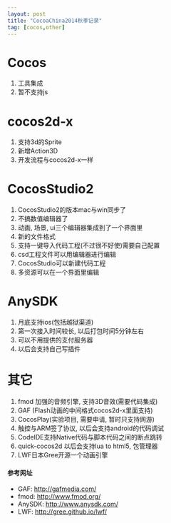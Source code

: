 ```yaml
---
layout: post
title: "CocoaChina2014秋季记录"
tag: [cocos,other]
---
```


# Cocos #
1. 工具集成 
2. 暂不支持js 

# cocos2d-x #
1. 支持3d的Sprite
2. 新增Action3D
3. 开发流程与cocos2d-x一样

# CocosStudio2 #
1. CocosStudio2的版本mac与win同步了 
2. 不搞数值编辑器了 
3. 动画, 场景, ui三个编辑器集成到了一个界面里 
4. 新的文件格式 
5. 支持一键导入代码工程(不过很不好使)需要自己配置 
6. csd工程文件可以用编辑器进行编辑 
7. CocosStudio可以新建代码工程 
8. 多资源可以在一个界面里编辑 

# AnySDK #
1. 月底支持ios(包括越狱渠道) 
2. 第一次接入时间较长, 以后打包时间5分钟左右 
3. 可以不用提供的支付服务器 
4. 以后会支持自己写插件 

# 其它 #
1. fmod 加强的音频引擎, 支持3D音效(需要代码集成) 
2. GAF (Flash动画的中间格式cocos2d-x里面支持) 
3. CocosPlay(实验项目, 需要申请, 暂时只支持网游) 
4. 触控与ARM签了协议, 以后会支持android的代码调试 
5. CodeIDE支持Native代码与脚本代码之间的断点跳转 
6. quick-cocos2d 以后会支持lua to html5, 包管理器 
7. LWF日本Gree开源一个动画引擎 

#### 参考网址 ####
* GAF: <http://gafmedia.com/>
* fmod: <http://www.fmod.org/>
* AnySDK: <http://www.anysdk.com/>
* LWF: <http://gree.github.io/lwf/>

